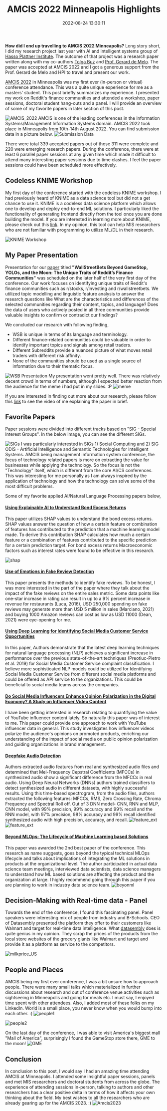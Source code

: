 ﻿---
layout: post
title:  "AMCIS 2022 Minneapolis Highlights"
date:   2022-08-24 13:30:11
categories: general
---


**How did I end up travelling to AMCIS 2022 Minneapolis?**
Long story short, I did my research project last year with AI and intelligent systems group of [Hasso Plattner Institute](https://hpi.de/). The outcome of that project was a research paper written along with my co-authors [Tolga Buz](https://www.linkedin.com/in/tolga-buz/) and [Prof. Gerard de Melo](http://gerard.demelo.org).
The paper was accepted at AMCIS 2022 and I got a generous support from the Prof. Gerard de Melo and HPI to travel and present our work.

[AMCIS 2022](https://amcis2022.aisconferences.org/) in Minneapolis was my first ever (in-person or virtual) conference attendance. This was a quite unique experience for me as a masters' student. This post briefly summarizes my experience. I presented my work on Reddit's finance communities and attended a workshop, paper sessions, doctoral student hang-outs and a panel. I will provide an overview of some of my favorite papers in later section of this post.

![AMCIS_2022](../images/amcis/amcis_logo.jpg)
AMCIS is one of the leading conferences in the Information Systems/Management Information Systems domain. AMCIS 2022 took place in Minneapolis from 10th-14th August 2022. You can find submission data in a picture below. 
![Submission Data](../images/amcis/sub_data.jpg)

There were total 339 accepted papers out of those 311 were complete and 220 were emerging research papers. During the conference, there were at least 6 parallel paper sessions at any given time which made it difficult to attend many interesting paper sessions due to time clashes. I feel the paper sessions could have been scheduled more effectively.

## Codeless KNIME Workshop ##
My first day of the conference started with the codeless KNIME workshop. I had previously heard of KNIME as a data science tool but did not a get chance to use it. KNIME is a codeless data science platform which allows one to develop and deploy end-to-end ML solutions. I particularly liked the functionality of generating frontend directly from the tool once you are done building the model. If you are interested in learning more about KNIME, please check out this [link](https://www.knime.com/knime-analytics-platform).  In my opinion, this tool can help MIS researchers who are not familiar with programming to utilize ML/DL in their research.

![KNIME Workshop](../images/amcis/knime_logo.png)
## My Paper Presentation  ##

Presentation for our [paper](http://gerard.demelo.org/papers/wallstreetbets-social.pdf)  titled **"WallStreetBets Beyond GameStop, YOLOs, and the Moon: The Unique Traits of Reddit’s Finance Communities"** was scheduled on the later half of the very first day of the conference. 
Our work focuses on identifying unique traits of Reddit's finance communities such as r/stocks, r/investing and r/wallstreetbets. We utilized topic modelling and linguistic feature analysis to answer the research questions like What are the characteristics and differences of the selected communities regarding their content, topics, and language? Does the data of users who actively posted in all three communities provide valuable insights to confirm or contradict our findings?

We concluded our research with following finding,
* WSB is unique in terms of its language and terminology.
* Different finance-related communities could be valuable in order to identify important topics and signals among retail traders.
* Different Subreddits provide a nuanced picture of what moves retail traders with different risk affinity.
* None of the communities should be used as a single source of information due to their thematic focus.

![WSB Presentation](../images/amcis/wsb.jpg)
My presentation went pretty well. There was relatively decent crowd in terms of numbers, although I expected better reaction from the audience for the meme i had put in my slides. :P
![meme](../images/amcis/gme_meme.jpg)

If you are interested in finding out more about our research, please follow this [link](https://aisel.aisnet.org/amcis2022/sig_sc/sig_sc/8/) to see the video of me explaining the paper in brief.
## Favorite Papers ##
Paper sessions were divided into different tracks based on "SIG - Special Interest Groups". In the below image, you can see the different SIGs.

![SIGs](../images/amcis/sig.png)
I was particularly interested in SIGs 1) Social Computing and 2) SIG ODIS - Artificial Intelligence and Semantic Technologies for Intelligent Systems. 
AMCIS being management information system conference, the focus of technology related papers is more on extracting the value for businesses while applying the technology. So the focus is not the "Technology" itself, which is different from the core AI/CS conferences. This was interesting for me personally as I am always inspired by the application of technology and how the technology can solve some of the most difficult problems.

Some of my favorite applied AI/Natural Language Processing papers below,

#### [Using Explainable AI to Understand Bond Excess Returns](https://aisel.aisnet.org/amcis2022/sig_odis/sig_odis/5/) ####
This paper utilizes SHAP values to understand the bond excess returns. SHAP values answer the question of how a certain feature or combination of features has contributed to the prediction that a machine learning model made. To derive this contribution SHAP calculates how much a certain feature or a combination of features contributed to the specific prediction for a certain prediction target. For bond excess returns Macroeconomic factors such as interest rates were found to be effective in this research.

![shap](../images/amcis/bond_excess.png)
 
#### [Use of Emotions in Fake Review Detection](https://aisel.aisnet.org/amcis2022/sig_odis/sig_odis/2) ####
This paper presents the methods to identify fake reviews. To be honest, I was more interested in the part of the paper where they talk about the impact of the fake reviews on the entire sales metric. Some data points like one-star increase in rating can result in up to a 9% percent increase in revenue for restaurants (Luca, 2016), USD 250,000 spending on fake reviews may generate more than USD 5 million in sales (Marciano, 2021) and buying 1000 Amazon reviews can cost as low as USD 11000 (Dean, 2021) were eye-opening for me.


#### [Using Deep Learning for Identifying Social Media Customer Service Opportunities](https://aisel.aisnet.org/amcis2022/sig_sc/sig_sc/2) ####
In this paper, Authors demonstrate that the latest deep learning techniques for natural language processing (NLP) achieves a significant increase in performance over the previous state-of-the-art techniques (Preotiuc-Pietro et al. 2019) for Social Media Customer Service complaint classification. I believe more sophisticated NLP models could be utilized for Identifying Social Media Customer Service from different social media platforms and could be offered as API service to the organizations. This could be beneficial to social media teams across the companies.

#### [Do Social Media Influencers Enhance Opinion Polarization in the Digital Economy? A Study on Influencer Video Content](https://aisel.aisnet.org/amcis2022/sig_sc/sig_sc/6) ####
I have been getting interested in research relating to quantifying the value of YouTube influencer content lately. So naturally this paper was of interest to me. This paper could provide one approach to work with YouTube influencer data in general. This study investigates how influencer videos polarize the audience's opinions on promoted products, enriching our understanding of the impact of social media on public opinion polarization and guiding organizations in brand management.

#### [Deepfake Audio Detection](https://aisel.aisnet.org/amcis2022/sig_sec/sig_sec/23/) ####
Authors extracted audio features from real and synthesized audio files and determined that Mel-Frequency Cepstral Coefficients (MFCCs) in synthesized audio show a significant difference from the MFCCs in real audio. Using Deep Neural Networks (DNNs) authors trained classifiers to detect synthesized audio in different datasets, with highly successful results.
Using this time-based spectrogram, from the audio files, authors extracted the following features: MFCCs, RMS, Zero Crossing Rate, Chroma Frequency and Spectral Roll off. Out of 3 DNN model- CNN, RNN and MLP, CNN model, with 99% precision, 99% accuracy and 99% recall and the RNN model, with 97% precision, 98% accuracy and 99% recall identified synthesized audio with high precision, accuracy, and recall.
![feature_ext](../images/amcis/deepfake1.png)
![feature_ext](../images/amcis/deepfake2.png)
#### [Beyond MLOps: The Lifecycle of Machine Learning based Solutions](https://aisel.aisnet.org/amcis2022/sig_adit/sig_adit/9/) ####
This paper was awarded the 2nd best paper of the conference. This research as name suggests, goes beyond the typical technical MLOps lifecycle and talks about implications of integrating the ML solutions in products at the organizational level. The author participated in actual data science team meetings, interviewed data scientists, data science managers to understand how ML based solutions are affecting the product and the organization at large. I highly recommend going through this paper if you are planning to work in industry data science team. 
![beyonml](../images/amcis/mlops.png)

## Decision-Making with Real-time data - Panel ##

Towards the end of the conference, I found this fascinating panel. Panel speakers were interesting mix of people from industry and B-Schools. CEO of Datasembly presented the platform they offer to their customers like Walmart and target for real-time data intelligence. What [datasembly](https://datasembly.com/) does is quite genius in my opinion. They scrap the prices of the products from the local store websites of the grocery giants like Walmart and target and provide it as a platform as service to the competitors. 

![milkprice_US](../images/amcis/panel1.jpg)


## People and Places ##
AMCIS being my first ever conference, I was a bit unsure how to approach people. There were many small talks which materialized in further discussions about research and out of conference venue activities such as sightseeing in Minneapolis and going for meals etc. I must say, I enjoyed time spent with other attendees. Also, I added most of these folks on my LinkedIn. World is a small place, you never know when you would bump into each other. :)
![people1](../images/amcis/people1.jpg)

![people2](../images/amcis/people2.jpg)

On the last day of the conference, I was able to visit America's biggest mall "Mall of America", surprisingly I found the GameStop store there, GME to the moon!
![GME](../images/amcis/GME.jpg)

## Conclusion ##
In conclusion to this post, I would say I had an amazing time attending AMCIS at Minneapolis. I attended some insightful paper sessions, panels and met MIS researchers and doctoral students from across the globe. The experience of attending sessions in-person, talking to authors and other researchers has a clear positive delta in terms of how it affects your own thinking about the field.
My best wishes to all the researchers who are already gearing up for the AMCIS 2023. :)
![Amcis2023](../images/amcis/amcis_2023.jpg)